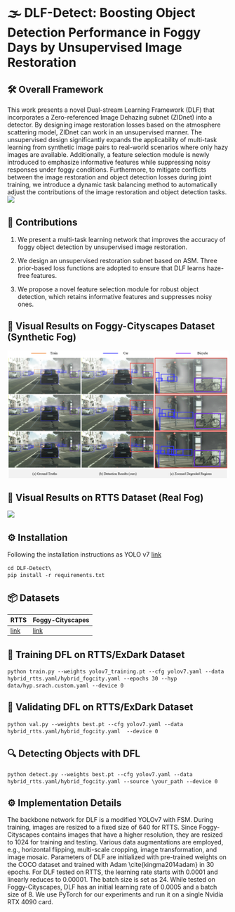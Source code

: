 # 🌫️ DLF-Detect: Boosting  Object Detection Performance in Foggy Days by Unsupervised Image Restoration
## 🛠️ Overall Framework
This work presents a novel Dual-stream Learning Framework (DLF) that incorporates a Zero-referenced Image Dehazing subnet (ZIDnet) into a detector. By designing image restoration losses based on the atmosphere scattering model, ZIDnet can work in an unsupervised manner. The unsupervised design significantly expands the applicability of multi-task learning from synthetic image pairs to real-world scenarios where only hazy images are available. Additionally, a feature selection module is newly introduced to emphasize informative features while suppressing noisy responses under foggy conditions. Furthermore, to mitigate conflicts between the image restoration and object detection losses during joint training, we introduce a dynamic task balancing method to automatically adjust the contributions of the image restoration and object detection tasks.
![](https://raw.githubusercontent.com/Newj596/DLF-Detect/main/ovf2.png)
## 🧠 Contributions
1) We present a multi-task learning network that improves the accuracy of foggy object detection by unsupervised image restoration.

2) We design an unsupervised restoration subnet based on ASM. Three prior-based loss functions are adopted to ensure that DLF learns haze-free features.

3) We propose a novel feature selection module for robust object detection, which retains informative features and suppresses noisy ones.

## 🌁 Visual Results on Foggy-Cityscapes Dataset (Synthetic Fog)
![](https://raw.githubusercontent.com/Newj596/DLF-Detect/main/fogcity.png)
## 🌙 Visual Results on RTTS Dataset (Real Fog)
![](https://raw.githubusercontent.com/Newj596/DLF-Detect/main/rtts.png)

## ⚙️ Installation
Following the installation instructions as YOLO v7 [link](https://github.com/WongKinYiu/yolov7) 
```
cd DLF-Detect\
pip install -r requirements.txt
```
## 📦 Datasets

| RTTS      | Foggy-Cityscapes      |
|------------|------------|
| [link](https://pan.baidu.com/s/1IYkX2B31rSkji55-12TZVg?pwd=yba2) | [link](https://pan.baidu.com/s/1yXBVsci0IVGf78p6mA7Rlw?pwd=a56q) |
## 🚀 Training DFL on RTTS/ExDark Dataset
```
python train.py --weights yolov7_training.pt --cfg yolov7.yaml --data hybrid_rtts.yaml/hybrid_fogcity.yaml --epochs 30 --hyp data/hyp.srach.custom.yaml --device 0
```

## 🎯 Validating DFL on RTTS/ExDark Dataset
```
python val.py --weights best.pt --cfg yolov7.yaml --data hybrid_rtts.yaml/hybrid_fogcity.yaml  --device 0
```

## 🔍 Detecting Objects with DFL
```
python detect.py --weights best.pt --cfg yolov7.yaml --data hybrid_rtts.yaml/hybrid_fogcity.yaml --source \your_path --device 0 
```

## ⚙️ Implementation Details
The backbone network for DLF is a modified YOLOv7 with FSM. During training, images are resized to a fixed size of 640 for RTTS. Since Foggy-Cityscapes contains images that have a higher resolution, they are resized to 1024 for training and testing. Various data augmentations are employed, e.g., horizontal flipping, multi-scale cropping, image transformation, and image mosaic. Parameters of DLF are initialized with pre-trained weights on the COCO dataset and trained with Adam \cite{kingma2014adam} in 30 epochs. For DLF tested on RTTS, the learning rate starts with 0.0001 and linearly reduces to 0.00001. The batch size is set as 24. While tested on Foggy-Cityscapes, DLF has an initial learning rate of 0.0005 and a batch size of 8. We use PyTorch for our experiments and run it on a single Nvidia RTX 4090 card.
